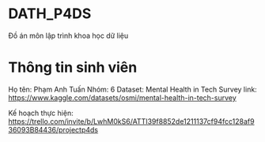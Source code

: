 # DATH_P4DS
Đồ án môn lập trình khoa học dữ liệu

# Thông tin sinh viên
Họ tên: Phạm Anh Tuấn
Nhóm: 6
Dataset: Mental Health in Tech Survey
link:
https://www.kaggle.com/datasets/osmi/mental-health-in-tech-survey

Kế hoạch thực hiện:
https://trello.com/invite/b/LwhM0kS6/ATTI39f8852de1211137cf94fcc128af936093B84436/projectp4ds
